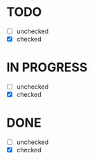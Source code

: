 # TODO
- [ ] unchecked
- [x] checked

# IN PROGRESS
- [ ] unchecked
- [x] checked

# DONE
- [ ] unchecked
- [x] checked